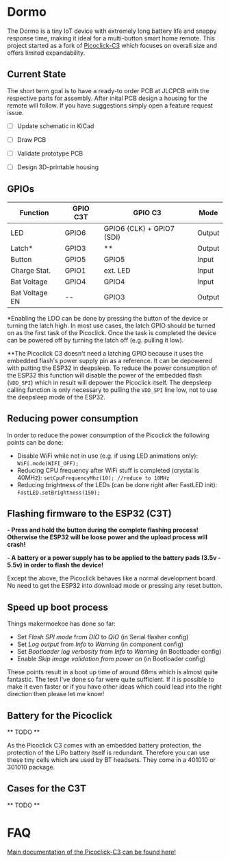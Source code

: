 # Dormo

The Dormo is a tiny IoT device with extremely long battery life and snappy response time, making it ideal for a multi-button smart home remote.
This project started as a fork of [Picoclick-C3](https://github.com/makermoekoe/Picoclick-C3) which focuses on overall size and offers limited expandability.

## Current State

The short term goal is to have a ready-to order PCB at JLCPCB with the respective parts for assembly.
After inital PCB design a housing for the remote will follow. If you have suggestions simply open a feature request issue.

- [ ] Update schematic in KiCad
- [ ] Draw PCB
- [ ] Validate prototype PCB
- [ ] Design 3D-printable housing
  



## GPIOs

Function | GPIO C3T | GPIO C3 | Mode
-------- | -------- | -------- | --------
LED | GPIO6 | GPIO6 (CLK) + GPIO7 (SDI) | Output
Latch* | GPIO3 | ** | Output
Button | GPIO5 | GPIO5 | Input
Charge Stat. | GPIO1  | ext. LED | Input
Bat Voltage | GPIO4 | GPIO4 | Input
Bat Voltage EN | -- | GPIO3 | Output

*Enabling the LDO can be done by pressing the button of the device or turning the latch high. In most use cases, the latch GPIO should be turned on as the first task of the Picoclick. Once the task is completed the device can be powered off by turning the latch off (e.g. pulling it low).

**The Picoclick C3 doesn't need a latching GPIO because it uses the embedded flash's power supply pin as a reference. It can be depowered with putting the ESP32 in deepsleep. To reduce the power consumption of the ESP32 this function will disable the power of the embedded flash (`VDD_SPI`) which in result will depower the Picoclick itself. The deepsleep calling function is only necessary to pulling the `VDD_SPI` line low, not to use the deepsleep mode of the ESP32.

## Reducing power consumption

In order to reduce the power consumption of the Picoclick the following points can be done:

- Disable WiFi while not in use (e.g. if using LED animations only): `WiFi.mode(WIFI_OFF);`
- Reducing CPU frequency after WiFi stuff is completed (crystal is 40MHz): `setCpuFrequencyMhz(10); //reduce to 10MHz`
- Reducing brightness of the LEDs (can be done right after FastLED init): `FastLED.setBrightness(150);`



## Flashing firmware to the ESP32 (C3T)

**- Press and hold the button during the complete flashing process! Otherwise the ESP32 will be loose power and the upload process will crash!**

**- A battery or a power supply has to be applied to the battery pads (3.5v - 5.5v) in order to flash the device!**

Except the above, the Picoclick behaves like a normal development board. No need to get the ESP32 into download mode or pressing any reset button.

## Speed up boot process

Things makermoekoe has done so far:
- Set *Flash SPI mode* from *DIO* to *QIO* (in Serial flasher config)
- Set *Log output* from *Info* to *Warning* (in component config)
- Set *Bootloader log verbosity* from *Info* to *Warning* (in Bootloader config)
- Enable *Skip image validation from power on* (in Bootloader config)

These points result in a boot up time of around 68ms which is almost quite fantastic. The test I've done so far were quite sufficient. If it is possible to make it even faster or if you have other ideas which could lead into the right direction then please let me know!


## Battery for the Picoclick

** TODO **

As the Picoclick C3 comes with an embedded battery protection, the protection of the LiPo battery itself is redundant. Therefore you can use these tiny cells which are used by BT headsets. They come in a 401010 or 301010 package.


## Cases for the C3T

** TODO **

# FAQ

[Main documentation of the Picoclick-C3 can be found here!](https://makermoekoe.gitbook.io/picoclick-c3/)


